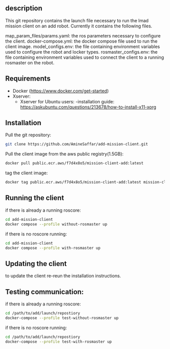 ## description
This git repository contains the launch file necessary to run the lmad mission client on an add robot. Currently it contains the following files.

map_param_files/params.yaml: the ros parameters necessary to configure the client.
docker-compose.yml: the docker compose file used to run the client image.
model_configs.env: the file containing environment variables used to configure the robot and locker types.
rosmaster_configs.env: the file containing environment variables used to connect the client to a running rosmaster on the robot.

## Requirements
- Docker (https://www.docker.com/get-started)
- Xserver:
    - Xserver for Ubuntu users:
        -installation guide: https://askubuntu.com/questions/213678/how-to-install-x11-xorg

## Installation
Pull the git repository:

```bash
git clone https://github.com/AmineSaffar/add-mission-client.git
```

Pull the client image from the aws public registry(1.5GB):

```bash
docker pull public.ecr.aws/f7d4x8o5/mission-client-add:latest
```

tag the client image:

```bash
docker tag public.ecr.aws/f7d4x8o5/mission-client-add:latest mission-client-add:latest 
```

## Running the client
if there is already a running roscore:

```bash
cd add-mission-client
docker compose --profile without-rosmaster up
```

if there is no roscore running:

```bash
cd add-mission-client
docker compose --profile with-rosmaster up
```

## Updating the client
to update the client re-reun the installation instructions.

## Testing communication:

if there is already a running roscore:

```bash
cd /path/to/add/launch/repostiory
docker-compose --profile test-without-rosmaster up
```

if there is no roscore running:

```bash
cd /path/to/add/launch/repostiory
docker-compose --profile test-with-rosmaster up
```
